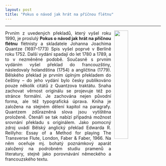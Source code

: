 ```yaml
---
layout: post
title: "Pokus o návod jak hrát na příčnou flétnu"
---
```

---

<img src="/assets/quantz1.png" width="30%" height="30%" style="float: right; margin-left: 10px;">
<div style="text-align: justify;">
Prvním z uvedených překladů, který vyšel roku 1990, je proslulý <strong>Pokus o návod jak hrát na příčnou flétnu</strong> flétnisty a skladatele Johanna Joachima Quantze (1697–1773) Spis vyšel poprvé v Berlíně roku 1752. Další vydání spadají do let 1780 a 1789, a to v nezměněné podobě. Současně s prvním vydáním vyšel překlad do francouzštiny, následovaly holandština (1754) a angličtina (1779).
Bělského překlad je prvním úplným překladem do češtiny – do jeho vydání bylo česky publikováno pouze několik citátů z Quantzova traktátu. Snaha zachovat věrnost originálu se projevuje též po stránce formální. Je zachována nejen původní forma, ale též typografická úprava. Kniha je založena na stejném dělení kapitol na paragrafy. Quantzem zdůrazněná slova jsou vytištěna proloženě. Čtenáři se tak nabízí případná možnost srovnání překladu s originálem. Jako pomocný zdroj uvádí Bělský anglický překlad Edwarda R. Reillyho: Essay of a Method for playing The Transverse Flute, London, Faber & Faber, 1966. Na něm oceňuje mj. bohatý poznámkový aparát založený na podrobném studiu pramenů a literatury, stejně jako porovnávání německého a francouzského textu.
</div>
